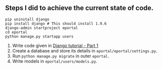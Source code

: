 ## Steps I did to achieve the current state of code.
    pip uninstall django
    pip install django # This should install 1.9.6
    django-admin startproject eportal
    cd eportal
    python manage.py startapp users

1. Write code given in [Django tutorial - Part 1](https://docs.djangoproject.com/en/1.9/intro/tutorial01/)
1. Create a database and store its details in `eportal/eportal/settings.py`.
1. Run `python manage.py migrate` in outer `eportal`.
1. Write models in `eportal/users/models.py`.
